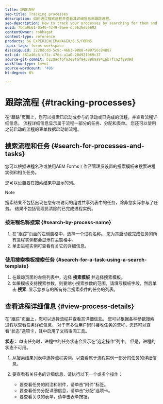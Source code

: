 ```yaml
---
title: 跟踪流程
seo-title: Tracking processes
description: 如何通过搜索进程并查看其详细信息来跟踪进程。
seo-description: How to track your processes by searching for them and viewing their details.
uuid: 7bda9b61-0a40-4349-9aee-dc6636e5e692
contentOwner: robhagat
content-type: reference
products: SG_EXPERIENCEMANAGER/6.5/FORMS
topic-tags: forms-workspace
discoiquuid: 2228dcdd-5c9c-46b3-9888-489756c04887
exl-id: 381a46c6-c73c-476a-a1a0-20d921069c37
source-git-commit: b220adf6fa3e9faf94389b9a9416b7fca2f89d9d
workflow-type: tm+mt
source-wordcount: '406'
ht-degree: 0%

---
```


# 跟踪流程 {#tracking-processes}

在“跟踪”页面上，您可以搜索已启动或参与的活动或已完成的流程，并查看流程详细信息。 流程详细信息显示属于流程一部分的任务、分配和表单。 您还可以使用之前启动的流程的表单数据启动新流程。

## 搜索流程和任务 {#search-for-processes-and-tasks}

您可以根据进程名称或使用AEM Forms工作区管理员设置的搜索模板来搜索进程实例和相关任务。

您可以设置要在搜索结果中显示的列。

>[!NOTE]
>
>搜索结果不包括出现在您有权访问的组或共享列表中的任务，除非您实际参与了任务。 结果不包括管理员清除的已完成进程实例。

### 按进程名称搜索 {#search-by-process-name}

1. 在“跟踪”页面的左侧窗格中，选择一个进程名称。 您为其启动或完成任务的所有进程实例都会显示在主窗格中。
1. 单击进程实例可查看有关它的详细信息。

### 使用搜索模板搜索任务 {#search-for-a-task-using-a-search-template}

1. 在跟踪页面的左侧列表中，选择 **搜索模板** 并选择搜索模板。
1. 如果模板支持搜索参数，则要缩小搜索参数的范围，请填写模板字段，然后单击 **搜索**. 显示您参与的所有符合搜索条件的任务的列表。

## 查看进程详细信息 {#view-process-details}

在“跟踪”页面上，您可以选择流程并查看其详细信息。 您可以根据各种参数搜索进程以查看任务详细信息。 对于有多位用户同时接收任务的流程，您还可以查看“状态”选项卡，其中启用了文档审阅工具。

**状态：** 单击任务时，进程中的任务状态会显示在“选定操作”列中。 但是，进程的状态不可用。

1. 从搜索结果列表中选择流程实例，以查看属于流程实例一部分的任务的详细信息。
1. 要查看有关任务的详细信息，请执行以下一个或多个操作：

   * 要查看任务的附注和附件，请单击“附件”标签。
   * 要查看任务分配详细信息，请单击“分配”选项卡。
   * 要查看关联的表单，请单击表单按钮。
